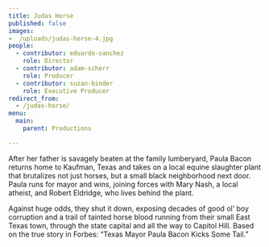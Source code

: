 ```yaml
---
title: Judas Horse
published: false
images:
-  /uploads/judas-horse-4.jpg
people:
  - contributor: eduardo-sanchez
    role: Director
  - contributor: adam-scherr
    role: Producer
  - contributor: suzan-binder
    role: Executive Producer
redirect_from:
  - /judas-horse/
menu:
  main:
    parent: Productions

---
```


After her father is savagely beaten at the family lumberyard, Paula Bacon returns home to Kaufman, Texas and takes on a local equine slaughter plant that brutalizes not just horses, but a small black neighborhood next door. Paula runs for mayor and wins, joining forces with Mary Nash, a local atheist, and Robert Eldridge, who lives behind the plant.

Against huge odds, they shut it down, exposing decades of good ol’ boy corruption and a trail of tainted horse blood running from their small East Texas town, through the state capital and all the way to Capitol Hill. Based on the true story in Forbes: “Texas Mayor Paula Bacon Kicks Some Tail.”
